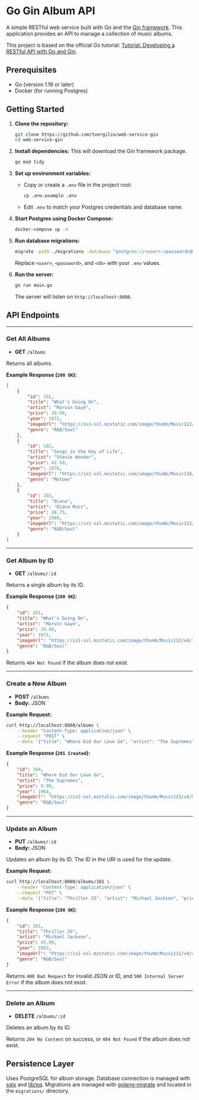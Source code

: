 # Go Gin Album API

A simple RESTful web service built with Go and the [Gin framework](https://github.com/gin-gonic/gin). This application provides an API to manage a collection of music albums.

This project is based on the official Go tutorial: [Tutorial: Developing a RESTful API with Go and Gin](https://go.dev/doc/tutorial/web-service-gin).

## Prerequisites

* Go (version 1.16 or later)
* Docker (for running Postgres)

## Getting Started

1. **Clone the repository:**
    ```sh
    git clone https://github.com/tvergilio/web-service-gin
    cd web-service-gin
    ```

2. **Install dependencies:**
    This will download the Gin framework package.
    ```sh
    go mod tidy
    ```

3. **Set up environment variables:**
    - Copy or create a `.env` file in the project root:
        ```sh
        cp .env.example .env
        ```
    - Edit `.env` to match your Postgres credentials and database name.

4. **Start Postgres using Docker Compose:**
    ```sh
    docker-compose up -d
    ```

5. **Run database migrations:**
    ```sh
    migrate -path ./migrations -database "postgres://<user>:<password>@localhost:5432/<db>?sslmode=disable" up
    ```
    Replace `<user>`, `<password>`, and `<db>` with your `.env` values.

6. **Run the server:**
    ```sh
    go run main.go
    ```
    The server will listen on `http://localhost:8080`.

## API Endpoints

---

### Get All Albums

* **GET** `/albums`

Returns all albums.

**Example Response (`200 OK`):**
```json
[
    {
        "id": 101,
        "title": "What's Going On",
        "artist": "Marvin Gaye",
        "price": 39.99,
        "year": 1971,
        "imageUrl": "https://is1-ssl.mzstatic.com/image/thumb/Music112/v4/76/36/2d/76362d74-cb7a-8ef9-104e-cde1d858e9a9/20UMGIM95279.rgb.jpg/100x100bb.jpg",
        "genre": "R&B/Soul"
    },
    {
        "id": 102,
        "title": "Songs in the Key of Life",
        "artist": "Stevie Wonder",
        "price": 42.50,
        "year": 1976,
        "imageUrl": "https://is1-ssl.mzstatic.com/image/thumb/Music118/v4/eb/1f/12/eb1f12ec-474c-63aa-43af-09282f423b9d/00602537004737.rgb.jpg/100x100bb.jpg",
        "genre": "Motown"
    },
    {
        "id": 103,
        "title": "Diana",
        "artist": "Diana Ross",
        "price": 28.75,
        "year": 1980,
        "imageUrl": "https://is1-ssl.mzstatic.com/image/thumb/Music115/v4/aa/87/1c/aa871c20-95be-38bd-97e3-ecfeb8ec404b/15UMGIM06551.rgb.jpg/100x100bb.jpg",
        "genre": "R&B/Soul"
    }
]
```

---

### Get Album by ID

* **GET** `/albums/:id`

Returns a single album by its ID.

**Example Response (`200 OK`):**
```json
{
    "id": 101,
    "title": "What's Going On",
    "artist": "Marvin Gaye",
    "price": 39.99,
    "year": 1971,
    "imageUrl": "https://is1-ssl.mzstatic.com/image/thumb/Music112/v4/76/36/2d/76362d74-cb7a-8ef9-104e-cde1d858e9a9/20UMGIM95279.rgb.jpg/100x100bb.jpg",
    "genre": "R&B/Soul"
}
```

Returns `404 Not Found` if the album does not exist.

---

### Create a New Album

* **POST** `/albums`
* **Body:** JSON

**Example Request:**
```sh
curl http://localhost:8080/albums \
    --header "Content-Type: application/json" \
    --request "POST" \
    --data '{"title": "Where Did Our Love Go", "artist": "The Supremes", "price": 9.99, "year": 1964, "imageUrl": "https://is1-ssl.mzstatic.com/image/thumb/Music123/v4/5d/c2/4d/5dc24de8-15d7-16e0-7585-72a2bcc721de/14UMGIM62198.rgb.jpg/100x100bb.jpg", "genre": "R&B/Soul"}'
```

**Example Response (`201 Created`):**
```json
{
    "id": 104,
    "title": "Where Did Our Love Go",
    "artist": "The Supremes",
    "price": 9.99,
    "year": 1964,
    "imageUrl": "https://is1-ssl.mzstatic.com/image/thumb/Music123/v4/5d/c2/4d/5dc24de8-15d7-16e0-7585-72a2bcc721de/14UMGIM62198.rgb.jpg/100x100bb.jpg",
    "genre": "R&B/Soul"
}
```

---

### Update an Album

* **PUT** `/albums/:id`
* **Body:** JSON

Updates an album by its ID. The ID in the URI is used for the update.

**Example Request:**
```sh
curl http://localhost:8080/albums/101 \
    --header "Content-Type: application/json" \
    --request "PUT" \
    --data '{"title": "Thriller 25", "artist": "Michael Jackson", "price": 45.99, "year": 1982, "imageUrl": "https://is1-ssl.mzstatic.com/image/thumb/Music211/v4/cb/38/70/cb3870c2-1a9b-9310-e218-9d0f5a5e98f5/06UMGIM05267.rgb.jpg/100x100bb.jpg", "genre": "R&B/Soul"}'
```

**Example Response (`200 OK`):**
```json
{
    "id": 101,
    "title": "Thriller 25",
    "artist": "Michael Jackson",
    "price": 45.99,
    "year": 1982,
    "imageUrl": "https://is1-ssl.mzstatic.com/image/thumb/Music211/v4/cb/38/70/cb3870c2-1a9b-9310-e218-9d0f5a5e98f5/06UMGIM05267.rgb.jpg/100x100bb.jpg",
    "genre": "R&B/Soul"
}
```

Returns `400 Bad Request` for invalid JSON or ID, and `500 Internal Server Error` if the album does not exist.

---

### Delete an Album

* **DELETE** `/albums/:id`

Deletes an album by its ID.

Returns `204 No Content` on success, or `404 Not Found` if the album does not exist.

## Persistence Layer

Uses PostgreSQL for album storage. Database connection is managed with [sqlx](https://github.com/jmoiron/sqlx) and [lib/pq](https://github.com/lib/pq). Migrations are managed with [golang-migrate](https://github.com/golang-migrate/migrate) and located in the `migrations/` directory.
